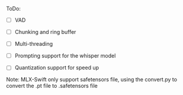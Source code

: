 

ToDo:
- [ ] VAD
- [ ] Chunking and ring buffer
- [ ] Multi-threading

- [ ] Prompting support for the whisper model
- [ ] Quantization support for speed up 


Note:
MLX-Swift only support safetensors file, using the convert.py to convert the .pt file to .safetensors file